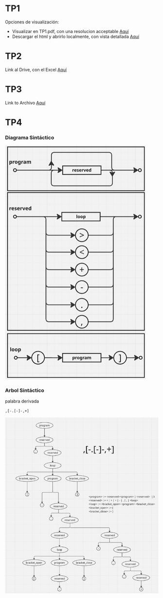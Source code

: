 # TP1
Opciones de visualización:
- Visualizar en TP1.pdf, con una resolucion acceptable [Aquí](./TP1.pdf)
- Descargar el html y abrirlo localmente, con vista detallada [Aquí](./TP1.html)

# TP2
Link al Drive, con el Excel [Aquí](
https://docs.google.com/spreadsheets/d/19aTSzIjQNs6RBNJFz0bftTlqKr-uWbohbBZnxmP0-r0/edit?gid=0#gid=0)

# TP3
Link to Archivo [Aquí](
https://docs.google.com/spreadsheets/d/19aTSzIjQNs6RBNJFz0bftTlqKr-uWbohbBZnxmP0-r0/edit?gid=0#gid=0)

# TP4
### Diagrama Sintáctico

![alt text](image-1.png)

### Arbol Sintáctico

palabra derivada 

``,[-.[-]-,+] ``

![alt text](image-2.png)